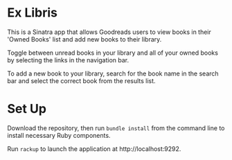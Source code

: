 # Ex Libris
This is a Sinatra app that allows Goodreads users to view books in their 'Owned Books' list and add new books to their library.

Toggle between unread books in your library and all of your owned books by selecting the links in the navigation bar. 

To add a new book to your library, search for the book name in the search bar and select the correct book from the results list.

# Set Up
Download the repository, then run `bundle install` from the command line to install necessary Ruby components.

Run `rackup` to launch the application at http://localhost:9292.
